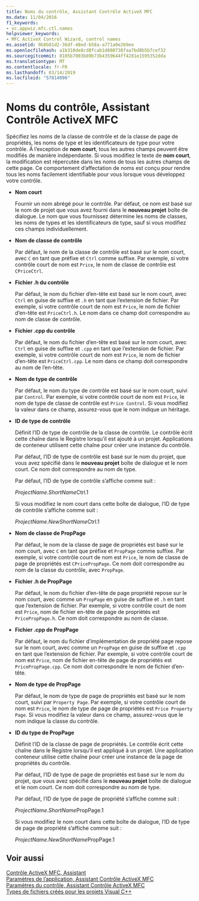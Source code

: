 ```yaml
---
title: Noms du contrôle, Assistant Contrôle ActiveX MFC
ms.date: 11/04/2016
f1_keywords:
- vc.appwiz.mfc.ctl.names
helpviewer_keywords:
- MFC ActiveX Control Wizard, control names
ms.assetid: 9b8b81d2-36df-48ed-b58a-a771a0e269ee
ms.openlocfilehash: a1b310de8cd8fcab1d880738faa7bd8b5b7cef32
ms.sourcegitcommit: 8105b7003b89b73b4359644ff4281e1595352dda
ms.translationtype: MT
ms.contentlocale: fr-FR
ms.lasthandoff: 03/14/2019
ms.locfileid: "57814096"
---
```

# <a name="control-names-mfc-activex-control-wizard"></a>Noms du contrôle, Assistant Contrôle ActiveX MFC

Spécifiez les noms de la classe de contrôle et de la classe de page de propriétés, les noms de type et les identificateurs de type pour votre contrôle. À l’exception de **nom court**, tous les autres champs peuvent être modifiés de manière indépendante. Si vous modifiez le texte de **nom court**, la modification est répercutée dans les noms de tous les autres champs de cette page. Ce comportement d’affectation de noms est conçu pour rendre tous les noms facilement identifiable pour vous lorsque vous développez votre contrôle.

- **Nom court**

   Fournir un nom abrégé pour le contrôle. Par défaut, ce nom est basé sur le nom de projet que vous avez fourni dans le **nouveau projet** boîte de dialogue. Le nom que vous fournissez détermine les noms de classes, les noms de types et les identificateurs de type, sauf si vous modifiez ces champs individuellement.

- **Nom de classe de contrôle**

   Par défaut, le nom de la classe de contrôle est basé sur le nom court, avec `C` en tant que préfixe et `Ctrl` comme suffixe. Par exemple, si votre contrôle court de nom est `Price`, le nom de classe de contrôle est `CPriceCtrl`.

- **Fichier .h du contrôle**

   Par défaut, le nom du fichier d’en-tête est basé sur le nom court, avec `Ctrl` en guise de suffixe et `.h` en tant que l’extension de fichier. Par exemple, si votre contrôle court de nom est `Price`, le nom de fichier d’en-tête est `PriceCtrl.h`. Le nom dans ce champ doit correspondre au nom de classe de contrôle.

- **Fichier .cpp du contrôle**

   Par défaut, le nom du fichier d’en-tête est basé sur le nom court, avec `Ctrl` en guise de suffixe et `.cpp` en tant que l’extension de fichier. Par exemple, si votre contrôle court de nom est `Price`, le nom de fichier d’en-tête est `PriceCtrl.cpp`. Le nom dans ce champ doit correspondre au nom de l’en-tête.

- **Nom de type de contrôle**

   Par défaut, le nom du type de contrôle est basé sur le nom court, suivi par `Control`. Par exemple, si votre contrôle court de nom est `Price`, le nom de type de classe de contrôle est `Price Control`. Si vous modifiez la valeur dans ce champ, assurez-vous que le nom indique un héritage.

- **ID de type de contrôle**

   Définit l’ID de type de contrôle de la classe de contrôle. Le contrôle écrit cette chaîne dans le Registre lorsqu’il est ajouté à un projet. Applications de conteneur utilisent cette chaîne pour créer une instance du contrôle.

   Par défaut, l’ID de type de contrôle est basé sur le nom du projet, que vous avez spécifié dans le **nouveau projet** boîte de dialogue et le nom court. Ce nom doit correspondre au nom de type.

   Par défaut, l’ID de type de contrôle s’affiche comme suit :

   *ProjectName.ShortName*Ctrl.1

   Si vous modifiez le nom court dans cette boîte de dialogue, l’ID de type de contrôle s’affiche comme suit :

   *ProjectName.NewShortName*Ctrl.1

- **Nom de classe de PropPage**

   Par défaut, le nom de la classe de page de propriétés est basé sur le nom court, avec `C` en tant que préfixe et `PropPage` comme suffixe. Par exemple, si votre contrôle court de nom est `Price`, le nom de classe de page de propriétés est `CPricePropPage`. Ce nom doit correspondre au nom de la classe du contrôle, avec `PropPage`.

- **Fichier .h de PropPage**

   Par défaut, le nom du fichier d’en-tête de page propriété repose sur le nom court, avec comme un `PropPage` en guise de suffixe et `.h` en tant que l’extension de fichier. Par exemple, si votre contrôle court de nom est `Price`, nom de fichier en-tête de page de propriétés est `PricePropPage.h`. Ce nom doit correspondre au nom de classe.

- **Fichier .cpp de PropPage**

   Par défaut, le nom du fichier d’implémentation de propriété page repose sur le nom court, avec comme un `PropPage` en guise de suffixe et `.cpp` en tant que l’extension de fichier. Par exemple, si votre contrôle court de nom est `Price`, nom de fichier en-tête de page de propriétés est `PricePropPage.cpp`. Ce nom doit correspondre le nom de fichier d’en-tête.

- **Nom de type de PropPage**

   Par défaut, le nom de type de page de propriétés est basé sur le nom court, suivi par `Property Page`. Par exemple, si votre contrôle court de nom est `Price`, le nom de type de page de propriétés est `Price Property Page`. Si vous modifiez la valeur dans ce champ, assurez-vous que le nom indique la classe du contrôle.

- **ID du type de PropPage**

   Définit l’ID de la classe de page de propriétés. Le contrôle écrit cette chaîne dans le Registre lorsqu’il est appliqué à un projet. Une application conteneur utilise cette chaîne pour créer une instance de la page de propriétés du contrôle.

   Par défaut, l’ID de type de page de propriétés est basé sur le nom du projet, que vous avez spécifié dans le **nouveau projet** boîte de dialogue et le nom court. Ce nom doit correspondre au nom de type.

   Par défaut, l’ID de type de page de propriété s’affiche comme suit :

   *ProjectName.ShortName*PropPage.1

   Si vous modifiez le nom court dans cette boîte de dialogue, l’ID de type de page de propriété s’affiche comme suit :

   *ProjectName.NewShortName*PropPage.1

## <a name="see-also"></a>Voir aussi

[Contrôle ActiveX MFC, Assistant](../../mfc/reference/mfc-activex-control-wizard.md)<br/>
[Paramètres de l’application, Assistant Contrôle ActiveX MFC](../../mfc/reference/application-settings-mfc-activex-control-wizard.md)<br/>
[Paramètres du contrôle, Assistant Contrôle ActiveX MFC](../../mfc/reference/control-settings-mfc-activex-control-wizard.md)<br/>
[Types de fichiers créés pour les projets Visual C++](../../build/reference/file-types-created-for-visual-cpp-projects.md)

